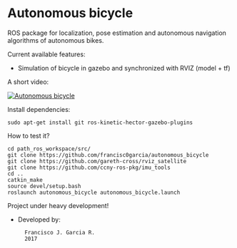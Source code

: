 # Autonomous bicycle

ROS package for localization, pose estimation and autonomous navigation algorithms of autonomous bikes.

Current available features:
- Simulation of bicycle in gazebo and synchronized with RVIZ (model + tf)

A short video:

[![Autonomous bicycle](http://img.youtube.com/vi/t7ZZPeML2Fw/0.jpg)](https://www.youtube.com/watch?v=t7ZZPeML2Fw "Autonomous bicycle")


Install dependencies:

    sudo apt-get install git ros-kinetic-hector-gazebo-plugins 

How to test it?

    cd path_ros_workspace/src/
    git clone https://github.com/francisc0garcia/autonomous_bicycle
    git clone https://github.com/gareth-cross/rviz_satellite
    git clone https://github.com/ccny-ros-pkg/imu_tools
    cd .. 
    catkin_make
    source devel/setup.bash
    roslaunch autonomous_bicycle autonomous_bicycle.launch

Project under heavy development!

- Developed by:

        Francisco J. Garcia R.
        2017